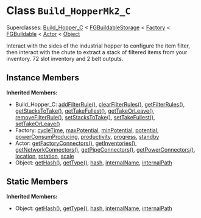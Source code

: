 # Class <code>Build_HopperMk2_C</code>

Superclasses: <a href="Build_Hopper_C.md">Build_Hopper_C</a> < <a href="FGBuildableStorage.md">FGBuildableStorage</a> < <a href="Factory.md">Factory</a> < <a href="FGBuildable.md">FGBuildable</a> < <a href="Actor.md">Actor</a> < <a href="Object.md">Object</a>

Interact with the sides of the industrial hopper to configure the item filter, then interact with the chute to extract a stack of filtered items from your inventory. 72 slot inventory and 2 belt outputs.
## Instance Members
<b>Inherited Members:</b>
- Build_Hopper_C: <a href="Build_Hopper_C.md#addFilterRule">addFilterRule()</a>, <a href="Build_Hopper_C.md#clearFilterRules">clearFilterRules()</a>, <a href="Build_Hopper_C.md#getFilterRules">getFilterRules()</a>, <a href="Build_Hopper_C.md#getStacksToTake">getStacksToTake()</a>, <a href="Build_Hopper_C.md#getTakeFullest">getTakeFullest()</a>, <a href="Build_Hopper_C.md#getTakeOrLeave">getTakeOrLeave()</a>, <a href="Build_Hopper_C.md#removeFilterRule">removeFilterRule()</a>, <a href="Build_Hopper_C.md#setStacksToTake">setStacksToTake()</a>, <a href="Build_Hopper_C.md#setTakeFullest">setTakeFullest()</a>, <a href="Build_Hopper_C.md#setTakeOrLeave">setTakeOrLeave()</a>
- Factory: <a href="Factory.md#cycleTime">cycleTime</a>, <a href="Factory.md#maxPotential">maxPotential</a>, <a href="Factory.md#minPotential">minPotential</a>, <a href="Factory.md#potential">potential</a>, <a href="Factory.md#powerConsumProducing">powerConsumProducing</a>, <a href="Factory.md#productivity">productivity</a>, <a href="Factory.md#progress">progress</a>, <a href="Factory.md#standby">standby</a>
- Actor: <a href="Actor.md#getFactoryConnectors">getFactoryConnectors()</a>, <a href="Actor.md#getInventories">getInventories()</a>, <a href="Actor.md#getNetworkConnectors">getNetworkConnectors()</a>, <a href="Actor.md#getPipeConnectors">getPipeConnectors()</a>, <a href="Actor.md#getPowerConnectors">getPowerConnectors()</a>, <a href="Actor.md#location">location</a>, <a href="Actor.md#rotation">rotation</a>, <a href="Actor.md#scale">scale</a>
- Object: <a href="Object.md#getHash">getHash()</a>, <a href="Object.md#getType">getType()</a>, <a href="Object.md#hash">hash</a>, <a href="Object.md#internalName">internalName</a>, <a href="Object.md#internalPath">internalPath</a>
## Static Members
<b>Inherited Members:</b>
- Object: <a href="Object.md#getHash">getHash()</a>, <a href="Object.md#getType">getType()</a>, <a href="Object.md#hash">hash</a>, <a href="Object.md#internalName">internalName</a>, <a href="Object.md#internalPath">internalPath</a>